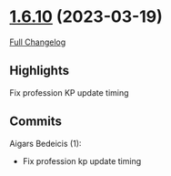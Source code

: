 # [1.6.10](https://github.com/sragia/Exlist/tree/1.6.10) (2023-03-19)

[Full Changelog](https://github.com/sragia/Exlist/compare/1.6.9...1.6.10)

## Highlights

 Fix profession KP update timing 

## Commits

Aigars Bedeicis (1):

- Fix profession kp update timing

